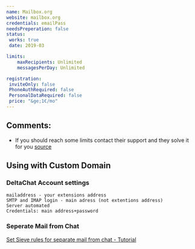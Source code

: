 ```yaml
---
name: Mailbox.org
website: mailbox.org
credentials: emailPass
needsPreperation: false
status:
 works: true
 date: 2019-03

limits:
    maxRecipients: Unlimited
    messagesPerDay: Unlimited

registration:
 inviteOnly: false
 PhoneAuthRequired: false
 PersonalDataRequired: false
 price: "&ge;1€/mo"
---
```


## Comments:
- If you should reach some limits contact their support and they solve it for you [source](https://userforum.mailbox.org/topic/the-limits-for-your-account-are-exceeded#comment-14091)


## Using with Custom Domain

### DeltaChat Account settings
```
mailaddress - your extensions address
SMTP and IMAP login - main adress (not extentions address)
Server automated
Credentials: main address+password
```

### Seperate Mail from Chat
[Set Sieve rules for separate mail from chat - Tutorial](http://blog.lenzg.net/2019/02/using-delta-chat-with-email-sub-addresses/)